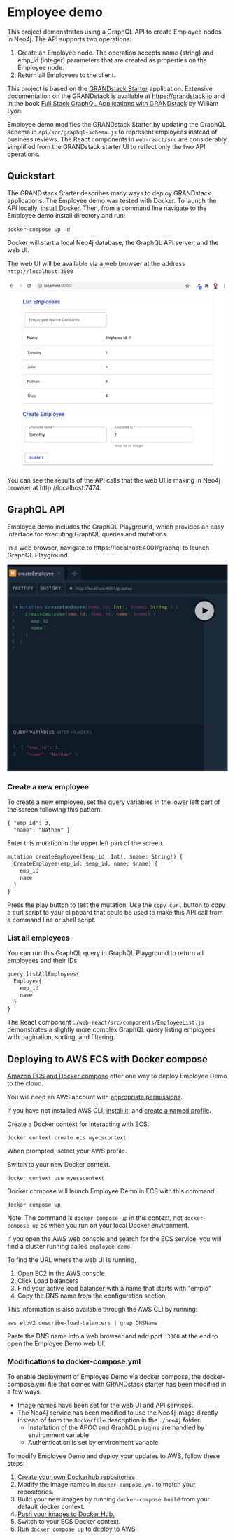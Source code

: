 # Employee demo

This project demonstrates using a GraphQL API to create Employee nodes in Neo4j. The API supports two operations:

1. Create an Employee node. The operation accepts name (string) and emp_id (integer) parameters that are created as properties on the Employee node.
2. Return all Employees to the client. 

This project is based on the [GRANDstack Starter](https://github.com/grand-stack/grand-stack-starter) 
application. Extensive documentation on the GRANDstack is 
available at https://grandstack.io and in the book 
[Full Stack GraphQL Applications with GRANDstack](https://www.manning.com/books/fullstack-graphql-applications-with-grandstack) 
by William Lyon. 

Employee demo modifies the GRANDstack Starter by updating the GraphQL schema in `api/src/graphql-schema.js` to represent 
employees instead of business reviews. The React components in `web-react/src` are considerably simplified from the GRANDstack 
starter UI to reflect only the two API operations. 

## Quickstart

The GRANDstack Starter describes many ways to deploy GRANDstack applications. The Employee demo was tested 
with Docker. To launch the API locally, [install Docker](https://docs.docker.com/get-docker/). Then, from a 
command line navigate to the Employee demo install directory and run:

`docker-compose up -d`

Docker will start a local Neo4j database, the GraphQL API server, and the web UI.

The web UI will be available via a web browser at the address `http://localhost:3000`

![Employee demo app running in browser](img/Employee_demo.png)

You can see the results of the API calls that the web UI  is making in Neo4j browser at http://localhost:7474.

## GraphQL API

Employee demo includes the GraphQL Playground, which provides an easy interface for executing 
GraphQL queries and mutations.

In a web browser, navigate to https://localhost:4001/graphql to launch GraphQL Playground.

![Create employee mutation in GraphQL Playground](img/create_employee.png)

### Create a new employee
To create a new employee, set the query variables in the lower left part of the screen 
   following this pattern.

    { "emp_id": 3,
      "name": "Nathan" }

Enter this mutation in the upper left part of the screen.

    mutation createEmployee($emp_id: Int!, $name: String!) {
      CreateEmployee(emp_id: $emp_id, name: $name) {
        emp_id
        name
      }
    }

Press the play button to test the mutation. Use the `copy curl` button to copy a curl script to 
your clipboard that could be used to make this API call from a command line or shell script.

### List all employees

You can run this GraphQL query in GraphQL Playground to return all employees and their IDs.

    query listAllEmployees{
      Employee{
        emp_id
        name
      }
    }

The React component `./web-react/src/components/EmployeeList.js` demonstrates a slightly more 
complex GraphQL query listing employees with pagination, sorting, and filtering.

## Deploying to AWS ECS with Docker compose

[Amazon ECS and Docker compose](https://aws.amazon.com/blogs/containers/deploy-applications-on-amazon-ecs-using-docker-compose/)
offer one way to deploy Employee Demo to the cloud.

You will need an AWS account with [appropriate permissions](https://docs.docker.com/cloud/ecs-integration/). 

If you have not installed AWS CLI, [install it](https://docs.aws.amazon.com/cli/latest/userguide/install-cliv2.html), and
[create a named profile](https://docs.aws.amazon.com/cli/latest/userguide/cli-configure-profiles.html).

Create a Docker context for interacting with ECS.

    docker context create ecs myecscontext

When prompted, select your AWS profile.

Switch to your new Docker context.

    docker context use myecscontext

Docker compose will launch Employee Demo in ECS with this command.

    docker compose up

Note: The command is `docker compose up` in this context, not `docker-compose up` as when
you run on your local Docker environment.

If you open the AWS web console and search for the ECS service, you will find a cluster 
running called `employee-demo`.

To find the URL where the web UI is running, 
1. Open EC2 in the AWS console
2. Click Load balancers
3. Find your active load balancer with a name that starts with "emplo"
4. Copy the DNS name from the configuration section

This information is also available through the AWS CLI by running:
   
    aws elbv2 describe-load-balancers | grep DNSName

Paste the DNS name into a web browser and add port `:3000` at the end to open the 
Employee Demo web UI.

### Modifications to docker-compose.yml

To enable deployment of Employee Demo via docker compose, the docker-compose.yml file that 
comes with GRANDstack starter has been modified in a few ways.

* Image names have been set for the web UI and API services.
* The Neo4j service has been modified to use the Neo4j image directly instead of from the 
  `Dockerfile` description in the `./neo4j` folder. 
  * Installation of the APOC and GraphQL plugins are handled by environment variable
  * Authentication is set by environment variable
   
To modify Employee Demo and deploy your updates to AWS, follow these steps:
1. [Create your own Dockerhub repositories](https://docs.docker.com/docker-hub/repos/)
2. Modify the image names in `docker-compose.yml` to match your repositories.
3. Build your new images by running `docker-compose build` from your default docker context.
4. [Push your images to Docker Hub.](https://docs.docker.com/docker-hub/repos/#pushing-a-docker-container-image-to-docker-hub)
5. Switch to your ECS Docker context.
6. Run `docker compose up` to deploy to AWS

   
